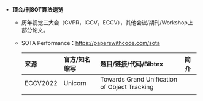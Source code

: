 * **顶会/刊SOT算法速览**
  * 历年视觉三大会（CVPR，ICCV，ECCV），其他会议/期刊/Workshop上部分论文。
  * SOTA Performance：https://paperswithcode.com/sota 

    | **来源**              | **官方/知名缩写**     | **题目/链接/代码/Bibtex**    | **简介**    |
    |:-----------           |:----------------|:----------------|:----------------|
    | ECCV2022| Unicorn | Towards Grand Unification of Object Tracking |
    | | | |
